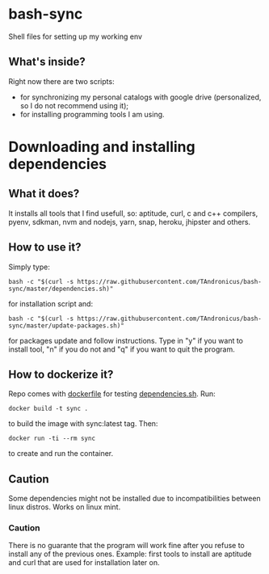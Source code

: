 # bash-sync
Shell files for setting up my working env

## What's inside?

Right now there are two scripts: 
* for synchronizing my personal catalogs with google drive (personalized, so I do not recommend using it);
* for installing programming tools I am using.

# Downloading and installing dependencies

## What it does?

It installs all tools that I find usefull, so: aptitude, curl, c and c++ compilers, pyenv, sdkman, nvm and nodejs, yarn, snap, heroku, jhipster and others.

## How to use it?

Simply type:

    bash -c "$(curl -s https://raw.githubusercontent.com/TAndronicus/bash-sync/master/dependencies.sh)"
    
for installation script and:

    bash -c "$(curl -s https://raw.githubusercontent.com/TAndronicus/bash-sync/master/update-packages.sh)"
    
for packages update and follow instructions. Type in "y" if you want to install tool, "n" if you do not and "q" if you want to quit the program.

## How to dockerize it?

Repo comes with [dockerfile](https://github.com/TAndronicus/bash-sync/blob/master/Dockerfile) for testing [dependencies.sh](https://github.com/TAndronicus/bash-sync/blob/master/dependencies.sh). Run:

    docker build -t sync .
    
to build the image with sync:latest tag. Then:

    docker run -ti --rm sync
    
to create and run the container.

## Caution

Some dependencies might not be installed due to incompatibilities between linux distros. Works on linux mint.

### Caution

There is no guarante that the program will work fine after you refuse to install any of the previous ones. Example: first tools to install are aptitude and curl that are used for installation later on.
